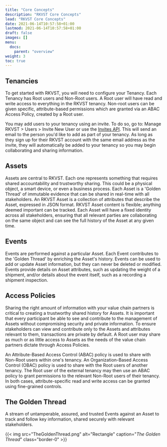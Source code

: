 ```yaml
---
title: "Core Concepts"
description: "RKVST Core Concepts"
lead: "RKVST Core Concepts"
date: 2021-06-14T10:57:58+01:00
lastmod: 2021-06-14T10:57:58+01:00
draft: false
images: []
menu: 
  docs:
    parent: "overview"
weight: 3
toc: true
---
```


## Tenancies
To get started with RKVST, you will need to configure your Tenancy. Each Tenancy has Root users and Non-Root users. A Root user will have read and write access to everything in the RKVST tenancy. Non-root users can be given specific, attribute-based permissions which are granted via an ABAC Access Policy, created by a Root user.

You may add users to your tenancy using an invite. To do so, go to: Manage RKVST > Users > Invite New User or use the [Invites API](https://docs.rkvst.com/docs/api-reference/invites-api/). This will send an email to the person you'd like to add as part of your tenancy. As long as they sign up for their RKVST account with the same email address as the invite, they will automatically be added to your tenancy so you may begin collaborating and sharing information. 

## Assets

Assets are central to RKVST. Each one represents something that requires shared accountability and trustworthy sharing. This could be a physical object, a smart device, or even a business process. Each Asset is a 'Golden Thread' of immutable evidence that can be shared in real-time with all stakeholders. An RKVST Asset is a collection of attributes that describe the Asset, expressed in JSON format. RKVST Asset content is flexible; anything deemed important can be tracked. Each Asset will have a fixed identity across all stakeholders, ensuring that all relevant parties are collaborating on the same object and can see the full history of the Asset at any given time.

## Events 

Events are performed against a particular Asset. Each Event contributes to the 'Golden Thread' by enriching the Asset's history. Events can be used to add or update Asset information, but they can never be deleted or modified. Events provide details on Asset attributes, such as updating the weight of a shipment, and/or details about the event itself, such as a recording a shipment inspection.

## Access Policies 

Sharing the right amount of information with your value chain partners is critical to creating a trustworthy shared history for Assets. It is important that every participant be able to see and contribute to the management of Assets without compromising security and private information. To ensure stakeholders can view and contribute only to the Assets and attributes relevant to them, transactions are private by default. A Root user may share as much or as little access to Assets as the needs of the value chain partners dictate through Access Policies. 

An Attribute-Based Access Control (ABAC) policy is used to share with Non-Root users within one's tenancy. An Organization-Based Access Control (OBAC) policy is used to share with the Root users of another tenancy. The Root user of the external tenancy may then use an ABAC policy to grant permissions to the relevant Non-Root users of their tenancy. In both cases, attribute-specific read and write access can be granted using fine-grained controls. 

## The Golden Thread

A stream of untamperable, assured, and trusted Events against an Asset to track and follow key information, shared securely with relevant stakeholders.

{{< img src="TheGoldenThread.png" alt="Rectangle" caption="<em>The Golden Thread</em>" class="border-0" >}}